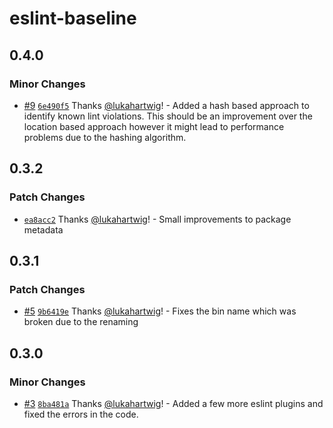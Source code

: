 # eslint-baseline

## 0.4.0

### Minor Changes

- [#9](https://github.com/lukahartwig/eslint-baseline/pull/9) [`6e490f5`](https://github.com/lukahartwig/eslint-baseline/commit/6e490f5642fb240c03f8f7efc6dfb3b4483bbc48) Thanks [@lukahartwig](https://github.com/lukahartwig)! - Added a hash based approach to identify known lint violations. This should be an improvement over the location based approach however it might lead to performance problems due to the hashing algorithm.

## 0.3.2

### Patch Changes

- [`ea8acc2`](https://github.com/lukahartwig/eslint-baseline/commit/ea8acc265b3db9e1fb95adc9453b12c52a986fb3) Thanks [@lukahartwig](https://github.com/lukahartwig)! - Small improvements to package metadata

## 0.3.1

### Patch Changes

- [#5](https://github.com/lukahartwig/eslint-baseline/pull/5) [`9b6419e`](https://github.com/lukahartwig/eslint-baseline/commit/9b6419ee38346c28af1c1ca24927b551234613e8) Thanks [@lukahartwig](https://github.com/lukahartwig)! - Fixes the bin name which was broken due to the renaming

## 0.3.0

### Minor Changes

- [#3](https://github.com/lukahartwig/eslint-baseline/pull/3) [`8ba481a`](https://github.com/lukahartwig/eslint-baseline/commit/8ba481a210bd25c9bb98677d6333a68b6c525260) Thanks [@lukahartwig](https://github.com/lukahartwig)! - Added a few more eslint plugins and fixed the errors in the code.
